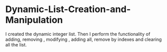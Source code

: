 # Dynamic-List-Creation-and-Manipulation
I created the dynamic integer list. Then I perform the functionality of adding, removing , modifying , adding all, remove by indexes and clearing all the list. 
